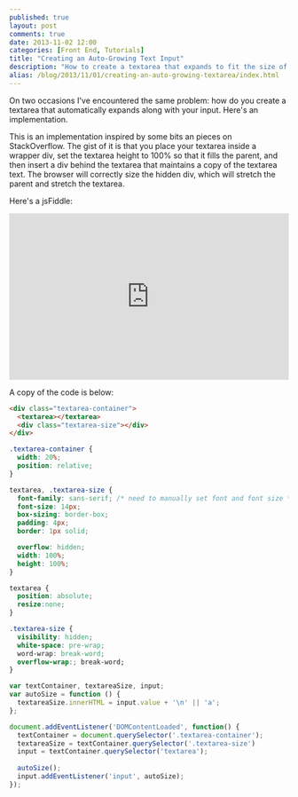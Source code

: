 ```yaml
---
published: true
layout: post
comments: true
date: 2013-11-02 12:00
categories: [Front End, Tutorials]
title: "Creating an Auto-Growing Text Input"
description: "How to create a textarea that expands to fit the size of your input."
alias: /blog/2013/11/01/creating-an-auto-growing-textarea/index.html
---
```


On two occasions I've encountered the same problem: how do you create a textarea that automatically expands along with your input. Here's an implementation.

<!-- more -->

This is an implementation inspired by some bits an pieces on StackOverflow. The gist of it is that you place your textarea inside a wrapper div, set the textarea height to 100% so that it fills the parent, and then insert a div behind the textarea that maintains a copy of the textarea text. The browser will correctly size the hidden div, which will stretch the parent and stretch the textarea.

Here's a jsFiddle:

<iframe width="100%" height="300" src="http://jsfiddle.net/2UDdh/embedded/" allowfullscreen="allowfullscreen" frameborder="0"></iframe>

A copy of the code is below:

``` html HTML
<div class="textarea-container">
  <textarea></textarea>
  <div class="textarea-size"></div>
</div>
```

``` css CSS
.textarea-container {
  width: 20%;
  position: relative;
}

textarea, .textarea-size {
  font-family: sans-serif; /* need to manually set font and font size */
  font-size: 14px;
  box-sizing: border-box;
  padding: 4px;
  border: 1px solid;

  overflow: hidden;
  width: 100%;
  height: 100%;
}

textarea {
  position: absolute;
  resize:none;
}

.textarea-size {
  visibility: hidden;
  white-space: pre-wrap;
  word-wrap: break-word;
  overflow-wrap:; break-word;
}
```

``` javascript JavaScript
var textContainer, textareaSize, input;
var autoSize = function () {
  textareaSize.innerHTML = input.value + '\n' || 'a';
};

document.addEventListener('DOMContentLoaded', function() {
  textContainer = document.querySelector('.textarea-container');
  textareaSize = textContainer.querySelector('.textarea-size')
  input = textContainer.querySelector('textarea');
  
  autoSize();
  input.addEventListener('input', autoSize);
});
```


